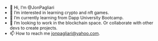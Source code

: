 - 👋 Hi, I’m @JonPagliari
- 👀 I’m interested in learning crypto and nft games.
- 🌱 I’m currently learning from Dapp University Bootcamp.
- 💞️ I’m looking to work in the blockchain space. Or collaborate with other devs to create projects. 
- 📫 How to reach me jonpagliari@yahoo.com. 

<!---
Frostycakes729/Frostycakes729 is a ✨ special ✨ repository because its `README.md` (this file) appears on your GitHub profile.
You can click the Preview link to take a look at your changes.
--->
